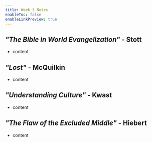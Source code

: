 ```yaml
---
title: Week 3 Notes
enableToc: false
enableLinkPreview: true
---
```


## _"The Bible in World Evangelization"_ - Stott

- content

## _"Lost" -_ McQuilkin

- content

## _"Understanding Culture" -_ Kwast

- content

## _"The Flaw of the Excluded Middle" -_ Hiebert

- content
